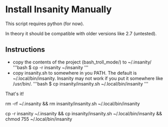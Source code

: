 # Install Insanity Manually
This script requires python (for now).

In theory it should be compatible with older versions like 2.7 (untested).
## Instructions
- copy the contents of the project (bash_troll_mode/) to ~/.insanity/
'''bash
$ cp -r insanity ~/insanity
'''
- copy insanity.sh to somewhere in you PATH. The default is ~/.local/bin/insanity. Insanity may not work if you put it somewhere like /usr/bin/.
'''bash
$ cp insanity/insanity.sh ~/.local/bin/insanity
'''

That's it!

rm -rf ~/.insanity && rm insanity/insanity.sh ~/.local/bin/insanity

cp -r insanity ~/.insanity && cp insanity/insanity.sh ~/.local/bin/insanity && chmod 755 ~/.local/bin/insanity
